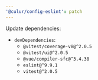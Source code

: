 ```yaml
---
'@culur/config-eslint': patch
---
```


Update dependencies:

- `devDependencies`:
  - `@vitest/coverage-v8@^2.0.5`
  - `@vitest/ui@^2.0.5`
  - `@vue/compiler-sfc@^3.4.38`
  - `eslint@^9.9.1`
  - `vitest@^2.0.5`
